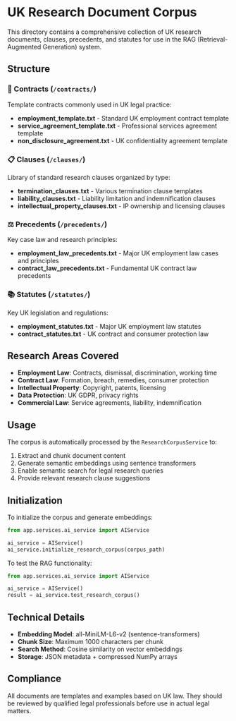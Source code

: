 # UK Research Document Corpus

This directory contains a comprehensive collection of UK research documents, clauses, precedents, and statutes for use in the RAG (Retrieval-Augmented Generation) system.

## Structure

### 📄 Contracts (`/contracts/`)
Template contracts commonly used in UK legal practice:
- **employment_template.txt** - Standard UK employment contract template
- **service_agreement_template.txt** - Professional services agreement template
- **non_disclosure_agreement.txt** - UK confidentiality agreement template

### 📋 Clauses (`/clauses/`)
Library of standard research clauses organized by type:
- **termination_clauses.txt** - Various termination clause templates
- **liability_clauses.txt** - Liability limitation and indemnification clauses
- **intellectual_property_clauses.txt** - IP ownership and licensing clauses

### ⚖️ Precedents (`/precedents/`)
Key case law and research principles:
- **employment_law_precedents.txt** - Major UK employment law cases and principles
- **contract_law_precedents.txt** - Fundamental UK contract law precedents

### 📚 Statutes (`/statutes/`)
Key UK legislation and regulations:
- **employment_statutes.txt** - Major UK employment law statutes
- **contract_statutes.txt** - UK contract and consumer protection law

## Research Areas Covered

- **Employment Law**: Contracts, dismissal, discrimination, working time
- **Contract Law**: Formation, breach, remedies, consumer protection
- **Intellectual Property**: Copyright, patents, licensing
- **Data Protection**: UK GDPR, privacy rights
- **Commercial Law**: Service agreements, liability, indemnification

## Usage

The corpus is automatically processed by the `ResearchCorpusService` to:
1. Extract and chunk document content
2. Generate semantic embeddings using sentence transformers
3. Enable semantic search for legal research queries
4. Provide relevant research clause suggestions

## Initialization

To initialize the corpus and generate embeddings:

```python
from app.services.ai_service import AIService

ai_service = AIService()
ai_service.initialize_research_corpus(corpus_path)
```

To test the RAG functionality:

```python
from app.services.ai_service import AIService

ai_service = AIService()
result = ai_service.test_research_corpus()
```

## Technical Details

- **Embedding Model**: all-MiniLM-L6-v2 (sentence-transformers)
- **Chunk Size**: Maximum 1000 characters per chunk
- **Search Method**: Cosine similarity on vector embeddings
- **Storage**: JSON metadata + compressed NumPy arrays

## Compliance

All documents are templates and examples based on UK law. They should be reviewed by qualified legal professionals before use in actual legal matters.